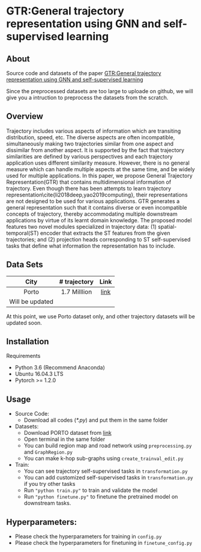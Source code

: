 # GTR:General trajectory representation using GNN and self-supervised learning

## About
Source code and datasets of the paper [GTR:General trajectory representation using GNN and self-supervised learning](www.naver.com)

Since the preprocessed datasets are too large to uploade on github, we will give you a intruction to preprocess the datasets from the scratch.

## Overview
Trajectory includes various aspects of information which are transiting distribution, speed, etc. The diverse aspects are often incompatible, simultaneously making two trajectories similar from one aspect and dissimilar from another aspect. It is supported by the fact that trajectory similarities are defined by various perspectives and each trajectory application uses different similarity measure.
However, there is no general measure which can handle multiple aspects at the same time, and be widely used for multiple applications. In this paper, we propose General Trajectory Representation(GTR) that contains multidimensional information of trajectory. Even though there has been attempts to learn trajectory representation\cite{li2018deep,yao2019computing}, their representations are not designed to be used for various applications. GTR generates a general representation such that it contains diverse or even incompatible concepts of trajectory, thereby accommodating multiple downstream applications by virtue of its learnt domain knowledge. The proposed model features two novel modules specialized in trajectory data: (1) spatial-temporal(ST) encoder that extracts the ST features from the given trajectories; and (2) projection heads corresponding to ST self-supervised tasks that define what information the representation has to include.
## Data Sets
|  City  | # trajectory  | Link         |
| :----: | :-----------: | :----------: |
| Porto  | 1.7 Milllion  | [link](https://www.kaggle.com/c/pkdd-15-predict-taxi-service-trajectory-i/data)     |
|             Will be updated           |
At this point, we use Porto dataset only, and other trajectory datasets will be updated soon.

## Installation
Requirements
  - Python 3.6 (Recommend Anaconda)
  - Ubuntu 16.04.3 LTS
  - Pytorch >= 1.2.0
  
## Usage
  - Source Code:
    - Download all codes (*\*.py*) and put them in the same folder
  - Datasets:
    - Download PORTO dataset from [link](https://www.kaggle.com/c/pkdd-15-predict-taxi-service-trajectory-i/data)
    - Open terminal in the same folder
    - You can build region map and road network using `preprocessing.py` and `GraphRegion.py`
    - You can make k-hop sub-graphs using `create_trainval_edit.py`
  - Train:
    - You can see trajectory self-supervised tasks in `transformation.py`
    - You can add customized self-supervised tasks in `transformation.py` if you try other tasks
    - Run `"python train.py"` to train and validate the model
    - Run `"python finetune.py"` to finetune the pretrained model on downstream tasks.
    
## Hyperparameters:
  - Please check the hyperparameters for training in `config.py`
  - Please check the hyperparameters for finetuning in `finetune_config.py`
